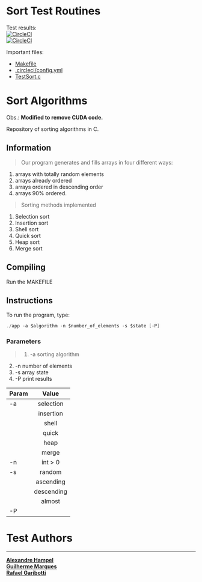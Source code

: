 # Sort Test Routines

Test results:  
[![CircleCI](https://circleci.com/gh/marquesgh2m/TCS-TF-2021-2/tree/main.svg?style=svg)](https://circleci.com/gh/marquesgh2m/TCS-TF-2021-2/tree/main)  
[![CircleCI](https://circleci.com/gh/marquesgh2m/TCS-TF-2021-2/tree/main.svg?style=shield)](https://circleci.com/gh/marquesgh2m/TCS-TF-2021-2/tree/main)  

Important files:

* [Makefile](Unity/examples/sort/makefile)
* [.circleci/config.yml](.circleci/config.yml)
* [TestSort.c](Unity/examples/sort/test/TestSort.c)
 


# Sort Algorithms


Obs.: **Modified to remove CUDA code.**


Repository of sorting algorithms in C.

## Information
> Our program generates and fills arrays in four different ways: 
  > 
  1. arrays with totally random elements
  2. arrays already ordered 
  3. arrays ordered in descending order 
  4. arrays 90% ordered.
	
> Sorting methods implemented
  >
  1. Selection sort
  2. Insertion sort
  3. Shell sort
  4. Quick sort
  5. Heap sort
  6. Merge sort  

## Compiling

Run the MAKEFILE

## Instructions

To run the program, type:

```c
./app -a $algorithm -n $number_of_elements -s $state [-P]
```
### Parameters

> 1. -a sorting algorithm 
2. -n number of elements
3. -s array state
4. -P print results

| Param         | Value         | 
| ------------- |:-------------:| 
| -a            | selection     |
|               |   insertion   |
|               |     shell     | 
|               | quick         | 
|               | heap          | 
|               | merge         | 
| -n            | int > 0       |
| -s            | random        |
|               | ascending     |
|               | descending    | 
|               | almost        | 
| -P            |


# Test Authors
------
[**Alexandre Hampel**](https://br.linkedin.com/)  
[**Guilherme Marques**](https://br.linkedin.com/)  
[**Rafael Garibotti**](https://br.linkedin.com/in/rafaelgaribotti) 